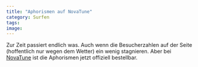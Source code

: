 ```yaml
---
title: "Aphorismen auf NovaTune"
category: Surfen
tags: 
image: 
---
```


Zur Zeit passiert endlich was. Auch wenn die Besucherzahlen auf der Seite (hoffentlich nur wegen dem Wetter) ein wenig stagnieren. Aber bei [NovaTune](https://shop.novatune.de/) ist die Aphorismen jetzt offiziell bestellbar.

